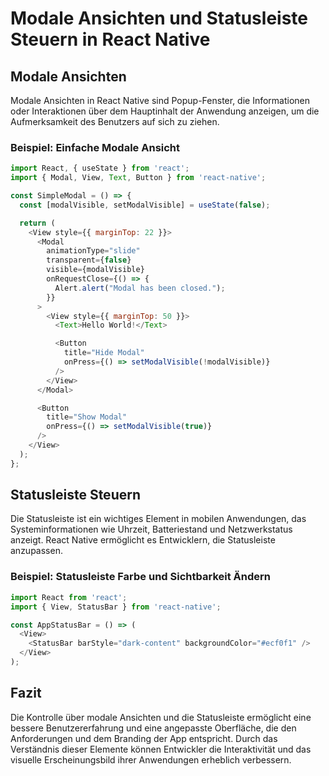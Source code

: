 
# Modale Ansichten und Statusleiste Steuern in React Native

## Modale Ansichten

Modale Ansichten in React Native sind Popup-Fenster, die Informationen oder Interaktionen über dem Hauptinhalt der Anwendung anzeigen, um die Aufmerksamkeit des Benutzers auf sich zu ziehen.

### Beispiel: Einfache Modale Ansicht

```javascript
import React, { useState } from 'react';
import { Modal, View, Text, Button } from 'react-native';

const SimpleModal = () => {
  const [modalVisible, setModalVisible] = useState(false);

  return (
    <View style={{ marginTop: 22 }}>
      <Modal
        animationType="slide"
        transparent={false}
        visible={modalVisible}
        onRequestClose={() => {
          Alert.alert("Modal has been closed.");
        }}
      >
        <View style={{ marginTop: 50 }}>
          <Text>Hello World!</Text>

          <Button
            title="Hide Modal"
            onPress={() => setModalVisible(!modalVisible)}
          />
        </View>
      </Modal>

      <Button
        title="Show Modal"
        onPress={() => setModalVisible(true)}
      />
    </View>
  );
};
```

## Statusleiste Steuern

Die Statusleiste ist ein wichtiges Element in mobilen Anwendungen, das Systeminformationen wie Uhrzeit, Batteriestand und Netzwerkstatus anzeigt. React Native ermöglicht es Entwicklern, die Statusleiste anzupassen.

### Beispiel: Statusleiste Farbe und Sichtbarkeit Ändern

```javascript
import React from 'react';
import { View, StatusBar } from 'react-native';

const AppStatusBar = () => (
  <View>
    <StatusBar barStyle="dark-content" backgroundColor="#ecf0f1" />
  </View>
);
```

## Fazit

Die Kontrolle über modale Ansichten und die Statusleiste ermöglicht eine bessere Benutzererfahrung und eine angepasste Oberfläche, die den Anforderungen und dem Branding der App entspricht. Durch das Verständnis dieser Elemente können Entwickler die Interaktivität und das visuelle Erscheinungsbild ihrer Anwendungen erheblich verbessern.

